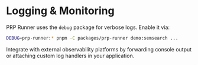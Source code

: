 # Logging & Monitoring

PRP Runner uses the `debug` package for verbose logs. Enable it via:

```bash
DEBUG=prp-runner:* pnpm -C packages/prp-runner demo:semsearch ...
```

Integrate with external observability platforms by forwarding console output or attaching custom log handlers in your application.
